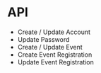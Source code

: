 # API

- Create / Update Account
- Update Password
- Create / Update Event
- Create Event Registration
- Update Event Registration
